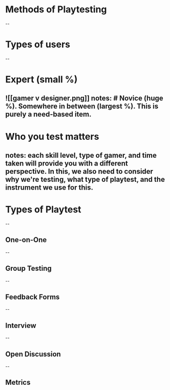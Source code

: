 # Methods of Playtesting

--
# Types of users
--
# Expert (small %)
![[gamer v designer.png]]
notes: # Novice (huge %). Somewhere in between (largest %). This is purely a need-based item. 
--
# Who you test matters
notes: each skill level, type of gamer, and time taken will provide you with a different perspective. In this, we also need to consider why we're testing, what type of playtest, and the instrument we use for this.
---
# Types of Playtest
--
## One-on-One
--
## Group Testing
--
## Feedback Forms
--
## Interview
--
## Open Discussion
--
## Metrics

